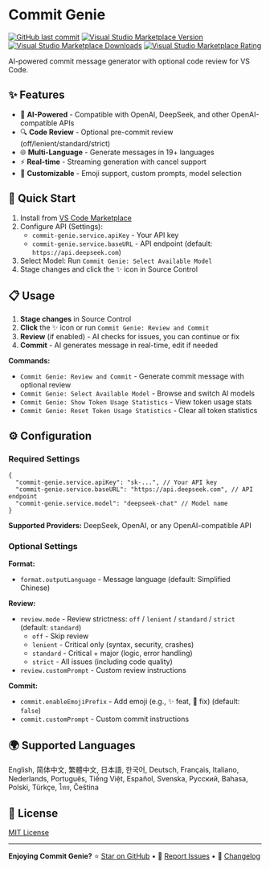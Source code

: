# Commit Genie

[![GitHub last commit](https://img.shields.io/github/last-commit/joygqz/commit-genie)](https://github.com/joygqz/commit-genie)
[![Visual Studio Marketplace Version](https://img.shields.io/visual-studio-marketplace/v/joygqz.commit-genie)](https://marketplace.visualstudio.com/items?itemName=joygqz.commit-genie)
[![Visual Studio Marketplace Downloads](https://img.shields.io/visual-studio-marketplace/d/joygqz.commit-genie)](https://marketplace.visualstudio.com/items?itemName=joygqz.commit-genie)
[![Visual Studio Marketplace Rating](https://img.shields.io/visual-studio-marketplace/r/joygqz.commit-genie)](https://marketplace.visualstudio.com/items?itemName=joygqz.commit-genie)

AI-powered commit message generator with optional code review for VS Code.

## ✨ Features

- 🤖 **AI-Powered** - Compatible with OpenAI, DeepSeek, and other OpenAI-compatible APIs
- 🔍 **Code Review** - Optional pre-commit review (off/lenient/standard/strict)
- 🌐 **Multi-Language** - Generate messages in 19+ languages
- ⚡ **Real-time** - Streaming generation with cancel support
- 🎨 **Customizable** - Emoji support, custom prompts, model selection

## 🚀 Quick Start

1. Install from [VS Code Marketplace](https://marketplace.visualstudio.com/items?itemName=joygqz.commit-genie)
2. Configure API (Settings):
   - `commit-genie.service.apiKey` - Your API key
   - `commit-genie.service.baseURL` - API endpoint (default: `https://api.deepseek.com`)
3. Select Model: Run `Commit Genie: Select Available Model`
4. Stage changes and click the ✨ icon in Source Control

## 📋 Usage

1. **Stage changes** in Source Control
2. **Click** the ✨ icon or run `Commit Genie: Review and Commit`
3. **Review** (if enabled) - AI checks for issues, you can continue or fix
4. **Commit** - AI generates message in real-time, edit if needed

**Commands:**
- `Commit Genie: Review and Commit` - Generate commit message with optional review
- `Commit Genie: Select Available Model` - Browse and switch AI models
- `Commit Genie: Show Token Usage Statistics` - View token usage stats
- `Commit Genie: Reset Token Usage Statistics` - Clear all token statistics

## ⚙️ Configuration

### Required Settings

```jsonc
{
  "commit-genie.service.apiKey": "sk-...", // Your API key
  "commit-genie.service.baseURL": "https://api.deepseek.com", // API endpoint
  "commit-genie.service.model": "deepseek-chat" // Model name
}
```

**Supported Providers:** DeepSeek, OpenAI, or any OpenAI-compatible API

### Optional Settings

**Format:**
- `format.outputLanguage` - Message language (default: Simplified Chinese)

**Review:**
- `review.mode` - Review strictness: `off` / `lenient` / `standard` / `strict` (default: `standard`)
  - `off` - Skip review
  - `lenient` - Critical only (syntax, security, crashes)
  - `standard` - Critical + major (logic, error handling)
  - `strict` - All issues (including code quality)
- `review.customPrompt` - Custom review instructions

**Commit:**
- `commit.enableEmojiPrefix` - Add emoji (e.g., ✨ feat, 🐛 fix) (default: `false`)
- `commit.customPrompt` - Custom commit instructions

## 🌍 Supported Languages

English, 简体中文, 繁體中文, 日本語, 한국어, Deutsch, Français, Italiano, Nederlands, Português, Tiếng Việt, Español, Svenska, Русский, Bahasa, Polski, Türkçe, ไทย, Čeština

## 📝 License

[MIT License](LICENSE)

---

**Enjoying Commit Genie?**
⭐ [Star on GitHub](https://github.com/joygqz/commit-genie) • 💬 [Report Issues](https://github.com/joygqz/commit-genie/issues) • 📝 [Changelog](CHANGELOG.md)
